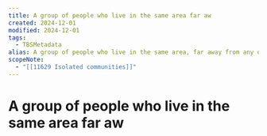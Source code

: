 ```yaml
---
title: A group of people who live in the same area far aw
created: 2024-12-01
modified: 2024-12-01
tags:
  - TBSMetadata
alias: A group of people who live in the same area, far away from any other inhabited areas.
scopeNote:
  - "[[11629 Isolated communities]]"
---
```

# A group of people who live in the same area far aw
